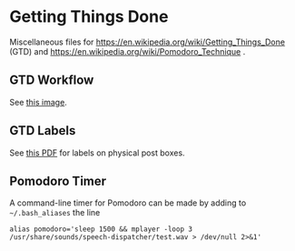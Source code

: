 # Getting Things Done

Miscellaneous files for https://en.wikipedia.org/wiki/Getting_Things_Done (GTD)
and https://en.wikipedia.org/wiki/Pomodoro_Technique .

## GTD Workflow

See [this image](getting-things-done-organise.png).

## GTD Labels

See [this PDF](gtd-labels.pdf) for labels on physical post boxes.

## Pomodoro Timer

A command-line timer for Pomodoro can be made by adding to `~/.bash_aliases` the
line

    alias pomodoro='sleep 1500 && mplayer -loop 3 /usr/share/sounds/speech-dispatcher/test.wav > /dev/null 2>&1'
